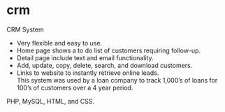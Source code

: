 # crm

CRM System  
- Very flexible and easy to use.  
- Home page shows a to do list of customers requiring follow-up.  
- Detail page include text and email functionality.  
- Add, update, copy, delete, search, and download customers.  
- Links to website to instantly retrieve online leads.  
This system was used by a loan company to track 1,000’s of loans for 100’s of customers over a 4 year period.  

PHP, MySQL, HTML, and CSS.
